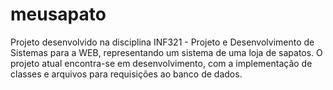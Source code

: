 # meusapato
Projeto desenvolvido na disciplina INF321 - Projeto e Desenvolvimento de Sistemas para a WEB, representando um sistema de uma loja de sapatos.
O projeto atual encontra-se em desenvolvimento, com a implementação de classes e arquivos para requisições ao banco de dados.
